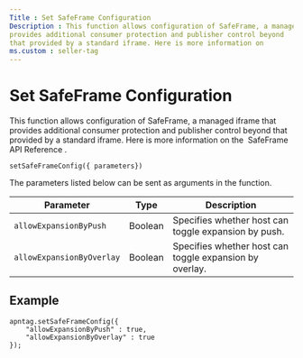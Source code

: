 ```yaml
---
Title : Set SafeFrame Configuration
Description : This function allows configuration of SafeFrame, a managed iframe that
provides additional consumer protection and publisher control beyond
that provided by a standard iframe. Here is more information on
ms.custom : seller-tag
---
```



# Set SafeFrame Configuration





This function allows configuration of SafeFrame, a managed iframe that
provides additional consumer protection and publisher control beyond
that provided by a standard iframe. Here is more information on
the  SafeFrame API Reference .

``` pre
setSafeFrameConfig({ parameters})
```

The parameters listed below can be sent as arguments in the function.

<table class="table">
<thead class="thead">
<tr class="header row">
<th id="ID-00001cf8__entry__1" class="entry">Parameter</th>
<th id="ID-00001cf8__entry__2" class="entry">Type</th>
<th id="ID-00001cf8__entry__3" class="entry">Description</th>
</tr>
</thead>
<tbody class="tbody">
<tr class="odd row">
<td class="entry" headers="ID-00001cf8__entry__1"><code
class="ph codeph">allowExpansionByPush</code></td>
<td class="entry" headers="ID-00001cf8__entry__2">Boolean</td>
<td class="entry" headers="ID-00001cf8__entry__3">Specifies whether host
can toggle expansion by push.</td>
</tr>
<tr class="even row">
<td class="entry" headers="ID-00001cf8__entry__1"><code
class="ph codeph">allowExpansionByOverlay</code></td>
<td class="entry" headers="ID-00001cf8__entry__2">Boolean</td>
<td class="entry" headers="ID-00001cf8__entry__3">Specifies whether host
can toggle expansion by overlay.</td>
</tr>
</tbody>
</table>





## Example

``` pre
apntag.setSafeFrameConfig({
    "allowExpansionByPush" : true,
    "allowExpansionByOverlay" : true
});
```






